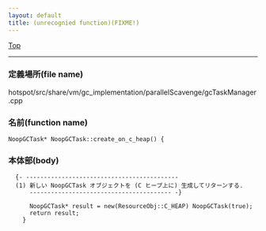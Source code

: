 ```yaml
---
layout: default
title: (unrecognied function)(FIXME!)
---
```

[Top](../index.html)

--- 
### 定義場所(file name)
hotspot/src/share/vm/gc_implementation/parallelScavenge/gcTaskManager.cpp

### 名前(function name)
```
NoopGCTask* NoopGCTask::create_on_c_heap() {
```

### 本体部(body)
```
  {- -------------------------------------------
  (1) 新しい NoopGCTask オブジェクトを (C ヒープ上に) 生成してリターンする.
      ---------------------------------------- -}

	  NoopGCTask* result = new(ResourceObj::C_HEAP) NoopGCTask(true);
	  return result;
	}
	
```


